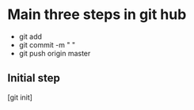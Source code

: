 # Main three steps in git hub

* git add 
* git commit -m " "
* git push origin master 


## Initial step

[git init]